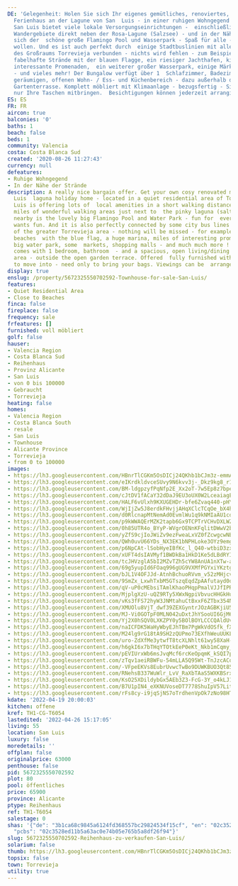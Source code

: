```yaml
---
DE: 'Gelegenheit: Holen Sie sich Ihr eigenes gemütliches, renoviertes, modernisiertes
  Ferienhaus an der Lagune von San  Luis - in einer ruhigen Wohngegend von Torrevieja.
  San Luis bietet viele lokale Versorgungseinrichtungen -  einschließlich der schönen
  Wandergebiete direkt neben der Rosa-Lagune (Salzsee) - und in der Nähe befindet
  sich der  schöne große Flamingo Pool und Wasserpark - Spaß für alle - die Spaß haben
  wollen. Und es ist auch perfekt durch  einige Stadtbuslinien mit allen anderen Teilen
  des Großraums Torrevieja verbunden - nichts wird fehlen - zum Beispiel  mehrere
  fabelhafte Strände mit der blauen Flagge, ein riesiger Jachthafen, kilometerlange
  interessante Promenaden,  ein weiterer großer Wasserpark, einige Märkte, Einkaufszentren
  - und vieles mehr! Der Bungalow verfügt über 1  Schlafzimmer, Badezimmer und einen
  geräumigen, offenen Wohn- / Ess- und Küchenbereich - dazu außerhalb die  offene
  Gartenterrasse. Komplett möbliert mit Klimaanlage - bezugsfertig - Sie müssen Sie
  nur Ihre Taschen mitbringen.  Besichtigungen können jederzeit arrangiert werden.'
ES: ES
FR: FR
aircon: true
balconies: '0'
baths: 1
beach: false
beds: 1
community: Valencia
costa: Costa Blanca Sud
created: '2020-08-26 11:27:43'
currency: null
defeatures:
- Ruhige Wohngegend
- In der Nähe der Strände
description: A really nice bargain offer. Get your own cosy renovated modernised San
  Luis  laguna holiday home - located in a quiet residential area of Torrevieja. San
  Luis is offering lots of  local amenities in a short walking distance - including
  miles of wonderful walking areas just next to  the pinky laguna (salt lake) - and
  nearby is the lovely big Flamingo Pool and Water Park - fun for  everybody - who
  wants fun. And it is also perfectly connected by some city bus lines with all other  parts
  of the greater Torrevieja area - nothing will be missed - for example several fabulous
  beaches  with the blue flag, a huge marina, miles of interesting promenades, another
  big water park, some  markets, shopping malls - and much much more ! The bungalow
  comes with 1 bedroom, bathroom  - and a spacious, open living/dining and kitchen
  area - outside the open garden terrace. Offered  fully furnished with A/C - ready
  to move into - need only to bring your bags. Viewings can be  arranged at any time.
display: true
enslug: /property/5672325550702592-Townhouse-for-sale-San-Luis/
features:
- Quiet Residential Area
- Close to Beaches
finca: false
fireplace: false
frequency: sale
frfeatures: []
furnished: voll möbliert
golf: false
hauser:
- Valencia Region
- Costa Blanca Sud
- Reihenhaus
- Provinz Alicante
- San Luis
- von 0 bis 100000
- Gebraucht
- Torrevieja
heating: false
homes:
- Valencia Region
- Costa Blanca South
- resale
- San Luis
- Townhouse
- Alicante Province
- Torrevieja
- from 0 to 100000
images:
- https://lh3.googleusercontent.com/HBnrTlCGKm5OsDICj24QKhb1bCJm3z-emmA5LQ0y0Xgv5_zOx8-JjNHXhZ8jMhyX2_FyVY_tjzzb6ewHETc=w640-rj-e30-l100
- https://lh3.googleusercontent.com/eIKrdkldvceSUvy9N6kvv3j-_Dkz9kg8_r1cqSLmRAboGG-ITd3uGFGox6NN53toJMl17w6m1p4b81VK04NT=w640-rj-e30-l100
- https://lh3.googleusercontent.com/BM-ldgpzyfPqNfp2E_Xx2oT-7w5Ep8z7bpeBovqd3lkYAc8gWwDekqg8E7-G3N3Vfhp-9d5igzS54rW2lnQb=w640-rj-e30-l100
- https://lh3.googleusercontent.com/cJtDV1fACaY32dDaJ9EU3oUX0W2LceaiagE8hvu66hevVE9Mx9sHMmdDPGCPODK5bisV4-D7BeScid9Q_JIk=w640-rj-e30-l100
- https://lh3.googleusercontent.com/HALF6vUlxh9KXUGEHDr-bfe6Zvaq440-pHYtV8th4KdwQNdri-5JibBX0OS9SSQVwA6MN4M3SgqP0Iik88U2=w640-rj-e30-l100
- https://lh3.googleusercontent.com/WjIjZw5J8erdkFHvjjAHqXClcTCqOe_bX4hn7XzAgiE8YPn7LlKMKmmFoCG_t7k8xvYxKdmvbFQOM3Qj8HI=w640-rj-e30-l100
- https://lh3.googleusercontent.com/d0RlcnapMtNemAd0EvmlWu1q9kNMIaAU1cd3iZ-zWYFlGIkKCtWutrysfa5gBe5Eto8UG8f6X1CW6tgWi1O5=w640-rj-e30-l100
- https://lh3.googleusercontent.com/p9kWWAQErMZK2tapb6Gx9TCPTrVCHvDXLWZJ65y_8bOl_-8DeAuNrDrTevaEvdhZPySGzVr6ODCBByZS9Yhk=w640-rj-e30-l100
- https://lh3.googleusercontent.com/0h85UTR4o_BYyP-WVgrOENnKFqlitDWwV2bg12IDcsPmBh5GRfgDdYZ1LM9VY9GCBU7-wcx-OpmXLe79yfM=w640-rj-e30-l100
- https://lh3.googleusercontent.com/yZfS9cjIoJWiZv9ezFweaLxVZ0fZcwgcwNBOR2nuRc91Ssal_mdPZaXAptGwxHs6C-FhcONe8QgjA_g5prEP=w640-rj-e30-l100
- https://lh3.googleusercontent.com/QWh0uvU66YDs_NX3EK1bNPHLoke3OYz9emgRY0F5_V82HZ4hZVHI-9cOXQBOwB5VdRXiQArV93iqMrU_t9M=w640-rj-e30-l100
- https://lh3.googleusercontent.com/p6NpCAt-lSobHyeIBfKc_l_Q40-wtbiD3zxjr3Ia4JDtx-THLxEyg8B4cb5KdNazV6-IoTUunxwlJ9ezIN1ePw=w640-rj-e30-l100
- https://lh3.googleusercontent.com/xUFT4dsIAVMyf1BWDkBa1HkD1Ke5dLBdRYIpqlkgzaMkxO3KE01FYdu7BEkswnaF6n7ZGkDHVDipIiaBpfs=w640-rj-e30-l100
- https://lh3.googleusercontent.com/tcJHVzglA5bI2MZvTZh5cYW8AnUA1nXTw-apZxMQ2Q241Bk3nWlkCGMP_86lrFiqDBZ9hk-bu5C2w2uelg_o=w640-rj-e30-l100
- https://lh3.googleusercontent.com/69g5yupId6FOaq996gUG9VXMfPGYxiYKztgpuZKqiT54Pq4_ha2AnkF6sQDQ9K49wCLnmVasL5mdLu7iZzIi=w640-rj-e30-l100
- https://lh3.googleusercontent.com/bJL1V4OFJJd-AtnhBchuoRVvm_v52zMHjcvPmm8TWEPeY_daf5yo0Ms2brqEYuxnRaEalsPtMLuA6wIMFslw=w640-rj-e30-l100
- https://lh3.googleusercontent.com/9SmZx_LxwhTxbM5GTszqEqdZpAAfutayd0qlaF3YNmIKvno4kvRezQo6W_y7KmK-fPzYFBi9g6nGFsmQUvs=w640-rj-e30-l100
- https://lh3.googleusercontent.com/qV-uP0cMEbsiTAmlKhaoPHqpPmalVJJfIPRvzILLPpc5_Cdv26dhqb04B4sH3OChYKFfOPdnmQcJkNDkDRNC3w=w640-rj-e30-l100
- https://lh3.googleusercontent.com/MjplgXzU-uQZ9RTy5XWxNgpiVbvucHHGkHucKH5pl2ZnT-eCjL0ZGXyG9O9SC_qaYiolmuxGiFaAw2hi6Spb=w640-rj-e30-l100
- https://lh3.googleusercontent.com/vKs3fFS72hyW3JNMtahuCtBxxF6ZTbx354NBq5mxL4xrGgX0hQ0oOpUXRxi65F-8oZHCLHc6ELcvY-i8tWY=w640-rj-e30-l100
- https://lh3.googleusercontent.com/XMUOlu8VjT_dwf39ZEXGyntrJOzAGBKjiU5Ds_Mo9BIQL2OGpX7dwc7kcnmrrak2rDVCzfRbI4XXA23hL-X1=w640-rj-e30-l100
- https://lh3.googleusercontent.com/MJ-Vi0GOTpF0MLN042uDxtJhYSooUI6GjM6ZjH0VamAElUDzLZ41ggynHbshfjw7rmP0vJ2KWQGuNKPL_zLu=w640-rj-e30-l100
- https://lh3.googleusercontent.com/Yj2X0hSQV0LXKZPY0y5BOlBOYLCCCQAldUvgGXrB-rjZLEWFvl-XTjQp_qZTeP07nrDSKuiuBWRtekwqMC6qEQ=w640-rj-e30-l100
- https://lh3.googleusercontent.com/naICFDK5WaHyWbyEJhTBm7PgWkVdOSfk_fX8_H7fhvsS9auYByUgw23FCrga9yelqvSdj9dAVFchO3mIXM8=w640-rj-e30-l100
- https://lh3.googleusercontent.com/M24lg9rG18tA9SH2zQUPmo73EXfhWeuUUKL3S95cOKIXAge2RICI0LRLTybB8uC-hiYDufxhWIzRfjfT9BdV0g=w640-rj-e30-l100
- https://lh3.googleusercontent.com/uro-ZdXfMe3ytwfT8tcXLNhlt61wy58XaH-QURqxAOrYMIB4rMVcmnx038Yln7j9OLy8EPLGwh_5yyQd4-4w=w640-rj-e30-l100
- https://lh3.googleusercontent.com/h6gkI6x7bTHqYTOtkEeP0eKt_Nkb1mCqmy_wAhMPEPid0ev-VVFEkGfb27TGH-05neHckFnB32H9O_HvIVcp=w640-rj-e30-l100
- https://lh3.googleusercontent.com/pEVIUrxWb6msJvqMcf6rcKeOpqmK_kSQI7pXzXX1O9XwO7ZkyCHsu_xODZOR3KHC5agoj2YtkU_zfxr4v_Sd=w640-rj-e30-l100
- https://lh3.googleusercontent.com/zTqv1aeiRBWFu-54mLLA5Q95Wt-TnJzcACq8uYCWljyveTMgoXL-K7lXxOoTYKWblfTko5kcEuSyXLXuRKXo=w640-rj-e30-l100
- https://lh3.googleusercontent.com/-VFpeEKVs8EubrUvwcTwBo9DUWKBUO3Qt85wk3ijJKgR6S7LNQi1c_22JR0MuElgMhTExaPgHLu5gcaHRX4=w640-rj-e30-l100
- https://lh3.googleusercontent.com/RNehsB337WuWlr_LvV_RaXbTAaS5WXKBSrxtRFZOFDSNTIh_2JctSYReDy2A3Fms9B-CHi38qMmNiiisKf4d=w640-rj-e30-l100
- https://lh3.googleusercontent.com/KsO25XDildybGx5AEb3Z3-FcG-3Y_o4kLJ1lCvJ6yMko6VPTAsM728wfw3FrXjs2DtnZ3LmN3c5tTAzdI6_4=w640-rj-e30-l100
- https://lh3.googleusercontent.com/B7U1pIN4_eXKNUVoseDT7778ShuIpV57LitBlWyO_xCn-m9VP2hllOCl8Apj7h4D9Sq3awuhKgWQ39QrEloB-Q=w640-rj-e30-l100
- https://lh3.googleusercontent.com/rFs8cy-i9jqSjNS7oTrdhenVpOk7zNo98HTZmfg5cPsWdR7JtCIIaFZTkaAZirJx9J_dnv2TrcjkuVQ3Yl8K=w640-rj-e30-l100
kdate: '2022-04-19 20:00:03'
kitchen: offene
kref: TH1-CG-T6054
lastedited: '2022-04-26 15:17:05'
living: 55
location: San Luis
luxury: false
moredetails: ''
offplan: false
originalprice: 63000
penthouse: false
pid: 5672325550702592
plot: 80
pool: öffentliches
price: 65900
province: Alicante
ptype: Reihenhaus
ref: TH1-T6054
salestage: 0
shas: '{"de": "3b1ca68c9845a6124fd368557bc29824534f15cf", "en": "02c3528ed11b5a63ac0e74b05e765b5a8df26f94",
  "pcbs": "02c3528ed11b5a63ac0e74b05e765b5a8df26f94"}'
slug: 5672325550702592-Reihenhaus-zu-verkaufen-San-Luis/
solarium: false
thumb: https://lh3.googleusercontent.com/HBnrTlCGKm5OsDICj24QKhb1bCJm3z-emmA5LQ0y0Xgv5_zOx8-JjNHXhZ8jMhyX2_FyVY_tjzzb6ewHETc=w400-h240-n-rj-e30-l100
topsix: false
town: Torrevieja
utility: true
---
```

